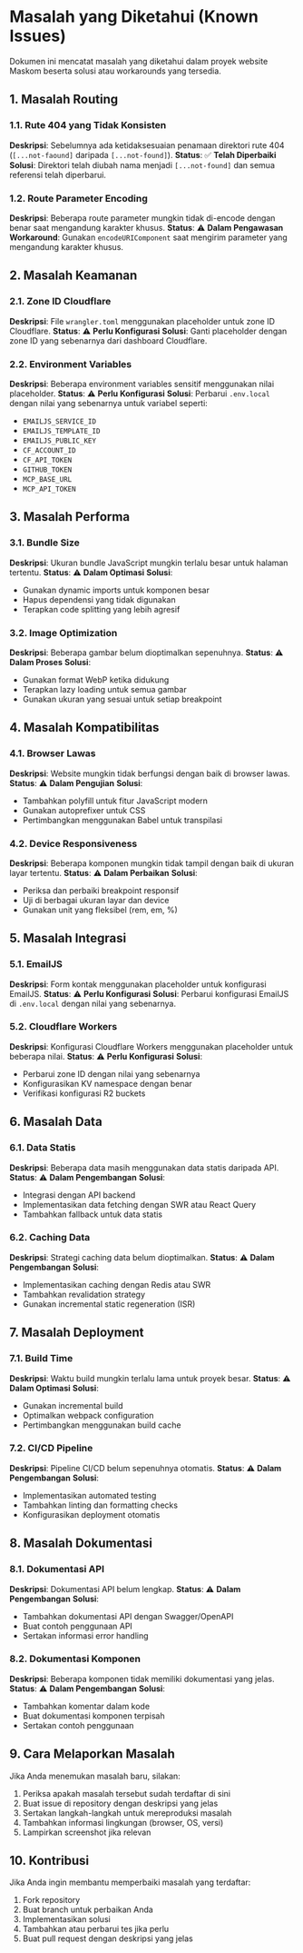 # Masalah yang Diketahui (Known Issues)

Dokumen ini mencatat masalah yang diketahui dalam proyek website Maskom beserta solusi atau workarounds yang tersedia.

## 1. Masalah Routing

### 1.1. Rute 404 yang Tidak Konsisten
**Deskripsi**: Sebelumnya ada ketidaksesuaian penamaan direktori rute 404 (`[...not-faound]` daripada `[...not-found]`).
**Status**: ✅ **Telah Diperbaiki**
**Solusi**: Direktori telah diubah nama menjadi `[...not-found]` dan semua referensi telah diperbarui.

### 1.2. Route Parameter Encoding
**Deskripsi**: Beberapa route parameter mungkin tidak di-encode dengan benar saat mengandung karakter khusus.
**Status**: ⚠️ **Dalam Pengawasan**
**Workaround**: Gunakan `encodeURIComponent` saat mengirim parameter yang mengandung karakter khusus.

## 2. Masalah Keamanan

### 2.1. Zone ID Cloudflare
**Deskripsi**: File `wrangler.toml` menggunakan placeholder untuk zone ID Cloudflare.
**Status**: ⚠️ **Perlu Konfigurasi**
**Solusi**: Ganti placeholder dengan zone ID yang sebenarnya dari dashboard Cloudflare.

### 2.2. Environment Variables
**Deskripsi**: Beberapa environment variables sensitif menggunakan nilai placeholder.
**Status**: ⚠️ **Perlu Konfigurasi**
**Solusi**: Perbarui `.env.local` dengan nilai yang sebenarnya untuk variabel seperti:
- `EMAILJS_SERVICE_ID`
- `EMAILJS_TEMPLATE_ID`
- `EMAILJS_PUBLIC_KEY`
- `CF_ACCOUNT_ID`
- `CF_API_TOKEN`
- `GITHUB_TOKEN`
- `MCP_BASE_URL`
- `MCP_API_TOKEN`

## 3. Masalah Performa

### 3.1. Bundle Size
**Deskripsi**: Ukuran bundle JavaScript mungkin terlalu besar untuk halaman tertentu.
**Status**: ⚠️ **Dalam Optimasi**
**Solusi**: 
- Gunakan dynamic imports untuk komponen besar
- Hapus dependensi yang tidak digunakan
- Terapkan code splitting yang lebih agresif

### 3.2. Image Optimization
**Deskripsi**: Beberapa gambar belum dioptimalkan sepenuhnya.
**Status**: ⚠️ **Dalam Proses**
**Solusi**: 
- Gunakan format WebP ketika didukung
- Terapkan lazy loading untuk semua gambar
- Gunakan ukuran yang sesuai untuk setiap breakpoint

## 4. Masalah Kompatibilitas

### 4.1. Browser Lawas
**Deskripsi**: Website mungkin tidak berfungsi dengan baik di browser lawas.
**Status**: ⚠️ **Dalam Pengujian**
**Solusi**: 
- Tambahkan polyfill untuk fitur JavaScript modern
- Gunakan autoprefixer untuk CSS
- Pertimbangkan menggunakan Babel untuk transpilasi

### 4.2. Device Responsiveness
**Deskripsi**: Beberapa komponen mungkin tidak tampil dengan baik di ukuran layar tertentu.
**Status**: ⚠️ **Dalam Perbaikan**
**Solusi**: 
- Periksa dan perbaiki breakpoint responsif
- Uji di berbagai ukuran layar dan device
- Gunakan unit yang fleksibel (rem, em, %)

## 5. Masalah Integrasi

### 5.1. EmailJS
**Deskripsi**: Form kontak menggunakan placeholder untuk konfigurasi EmailJS.
**Status**: ⚠️ **Perlu Konfigurasi**
**Solusi**: Perbarui konfigurasi EmailJS di `.env.local` dengan nilai yang sebenarnya.

### 5.2. Cloudflare Workers
**Deskripsi**: Konfigurasi Cloudflare Workers menggunakan placeholder untuk beberapa nilai.
**Status**: ⚠️ **Perlu Konfigurasi**
**Solusi**: 
- Perbarui zone ID dengan nilai yang sebenarnya
- Konfigurasikan KV namespace dengan benar
- Verifikasi konfigurasi R2 buckets

## 6. Masalah Data

### 6.1. Data Statis
**Deskripsi**: Beberapa data masih menggunakan data statis daripada API.
**Status**: ⚠️ **Dalam Pengembangan**
**Solusi**: 
- Integrasi dengan API backend
- Implementasikan data fetching dengan SWR atau React Query
- Tambahkan fallback untuk data statis

### 6.2. Caching Data
**Deskripsi**: Strategi caching data belum dioptimalkan.
**Status**: ⚠️ **Dalam Pengembangan**
**Solusi**: 
- Implementasikan caching dengan Redis atau SWR
- Tambahkan revalidation strategy
- Gunakan incremental static regeneration (ISR)

## 7. Masalah Deployment

### 7.1. Build Time
**Deskripsi**: Waktu build mungkin terlalu lama untuk proyek besar.
**Status**: ⚠️ **Dalam Optimasi**
**Solusi**: 
- Gunakan incremental build
- Optimalkan webpack configuration
- Pertimbangkan menggunakan build cache

### 7.2. CI/CD Pipeline
**Deskripsi**: Pipeline CI/CD belum sepenuhnya otomatis.
**Status**: ⚠️ **Dalam Pengembangan**
**Solusi**: 
- Implementasikan automated testing
- Tambahkan linting dan formatting checks
- Konfigurasikan deployment otomatis

## 8. Masalah Dokumentasi

### 8.1. Dokumentasi API
**Deskripsi**: Dokumentasi API belum lengkap.
**Status**: ⚠️ **Dalam Pengembangan**
**Solusi**: 
- Tambahkan dokumentasi API dengan Swagger/OpenAPI
- Buat contoh penggunaan API
- Sertakan informasi error handling

### 8.2. Dokumentasi Komponen
**Deskripsi**: Beberapa komponen tidak memiliki dokumentasi yang jelas.
**Status**: ⚠️ **Dalam Pengembangan**
**Solusi**: 
- Tambahkan komentar dalam kode
- Buat dokumentasi komponen terpisah
- Sertakan contoh penggunaan

## 9. Cara Melaporkan Masalah

Jika Anda menemukan masalah baru, silakan:
1. Periksa apakah masalah tersebut sudah terdaftar di sini
2. Buat issue di repository dengan deskripsi yang jelas
3. Sertakan langkah-langkah untuk mereproduksi masalah
4. Tambahkan informasi lingkungan (browser, OS, versi)
5. Lampirkan screenshot jika relevan

## 10. Kontribusi

Jika Anda ingin membantu memperbaiki masalah yang terdaftar:
1. Fork repository
2. Buat branch untuk perbaikan Anda
3. Implementasikan solusi
4. Tambahkan atau perbarui tes jika perlu
5. Buat pull request dengan deskripsi yang jelas